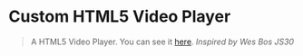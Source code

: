 # Custom HTML5 Video Player

> A HTML5 Video Player. You can see it [here](https://karolinedealencar.github.io/custom-html5-video-player/).
> *Inspired by Wes Bos JS30*

